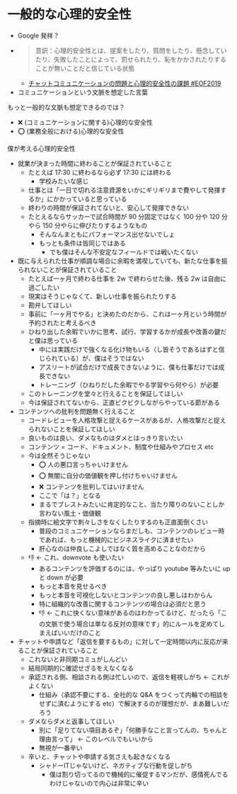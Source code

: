 # 一般的な心理的安全性
- Google 発祥？
- > 意訳：心理的安全性とは、提案をしたり、質問をしたり、懸念していたり、失敗したことによって、罰せられたり、恥をかかされたりすることが無いことだと信じている状態
  - [チャットコミュニケーションの問題と心理的安全性の課題 #EOF2019](https://www.slideshare.net/TokorotenNakayama/eof2019)
- コミュニケーションという文脈を想定した言葉

もっと一般的な文脈も想定できるのでは？

- :x: (コミュニケーションに関する)心理的な安全性
- :o: (業務全般における)心理的な安全性

僕が考える心理的安全性

- 就業が決まった時間に終わることが保証されていること
  - たとえば 17:30 に終わるなら必ず 17:30 には終わる
    - 学校みたいな感じ
  - 仕事とは「一日で切れる注意資源をいかにギリギリまで費やして発揮するか」にかかっていると思っている
  - 終わりの時間が保証されてないと、安心して発揮できない
  - たとえるならサッカーで試合時間が 90 分固定ではなく 100 分や 120 分やら 150 分やらに伸びたりするようなもの
    - そんなんまともにパフォーマンス出せないでしょ
    - もっとも条件は皆同じではある
      - でも僕はそんな不安定なフィールドでは戦いたくない
- 既に与えられた仕事が順調な場合に余暇を満喫していても、新たな仕事を振られないことが保証されていること
  - たとえば一ヶ月で終わる仕事を 2w で終わらせた後、残る 2w は自由に過ごしたい
  - 現実はそうじゃなくて、新しい仕事を振られたりする
  - 勘弁してほしい
  - 事前に「一ヶ月でやる」と決めたのだから、これは一ヶ月という時間が予約されたと考えるべき
  - ひねり出した余暇でいかに思考、試行、学習するかが成長や改善の鍵だと僕は思っている
    - 中には実践だけで強くなる化け物もいる（し皆そうであるはずと信じられている）が、僕はそうではない
    - アスリートが試合だけで成長できないように、僕も仕事だけでは成長できない
    - トレーニング（ひねりだした余暇でやる学習やら何やら）が必要
  - このトレーニングを堂々と行えることを保証してほしい
  - 今は保証されてないから、正直ビクビクしながらやっている節がある
- コンテンツへの批判を問題無く行えること
  - コードレビューを人格攻撃と捉えるケースがあるが、人格攻撃だと捉えられないことを保証してほしい
  - 良いものは良い、ダメなものはダメとはっきり言いたい
  - コンテンツ = コード、ドキュメント、制度や仕組みやプロセス etc
  - 今は全然そうじゃない
    - :o: 人の悪口言っちゃいけません
    - :o: 無闇に自分の価値観を押し付けちゃいけません
    - :x: コンテンツを批判してはいけません
    - ここで「は？」となる
    - まるでブレストみたいに肯定的なこと、当たり障りのないことしか言わない風土・価値観
  - 指摘時に絵文字で刺々しさをなくしたりするのも正直面倒くさい
    - 普段のコミュニケーションならまだしも、コンテンツのレビュー時であれば、もっと機械的にビジネスライクに済ませたい
    - 肝心なのは仲良しこよしではなく質を高めることなのだから
  - :-1: ← これ、downvote も使いたい
    - あるコンテンツを評価するのには、やっぱり youtube 等みたいに up と down が必要
    - もっと本音を見せるべき
    - もっと本音を可視化しないとコンテンツの良し悪しはわからん
    - 特に組織的な改善に関するコンテンツの場合は必須だと思う
    - :-1: ← これに快くない意味があるのはわかってるけど、だったら「この文脈で使う場合は単なる反対の意味です」的にルールを定めてしまえばいいだけのこと
- チャットや申請など「返信を要するもの」に対して一定時間以内に反応が来ることが保証されていること
  - これないと非同期コミュがしんどい
  - 結局同期的に確認せざるをえなくなる
  - 承認される側、相談される側は忙しいので、返信を軽視しがち ← これがよくない
    - 仕組み（承認不要にする、全社的な Q&A をつくって内輪での相談をせずに済むようにする etc）で解決するのが理想だが、まあ難しいだろう
  - ダメならダメと返事してほしい
    - 別に「足りてない項目あるぞ」「何勝手なこと言ってんの、ちゃんと理由言って」 ← このレベルでもいいから
    - 無視が一番辛い
  - 辛いと、チャットや申請する気さえも起きなくなる
    - シャドーITじゃないけど、ネガティブな行動を促しがち
      - 僕は割り切ってるので機械的に催促するマンだが、感情死んでるわけじゃないので内心は非常に辛い
